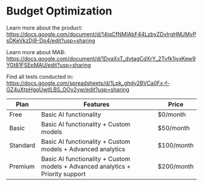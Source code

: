 # Budget Optimization

Learn more about the product:
https://docs.google.com/document/d/14iqCfNMIAbF44LzbyZDvIrgHMJMyPsDKeVkzDj9-Dp4/edit?usp=sharing

Learn more about MAB:
https://docs.google.com/document/d/1DvaXxT_dvtagCdXrY_2Tvfk1iyxKew9YGt81FSEpMAU/edit?usp=sharing

Find all tests conducted in: 
https://docs.google.com/spreadsheets/d/1Lpk_ghdy2BVCa0Fx-f-GZ4uXtpHgqUwtlLBS_OOy2yw/edit?usp=sharing

| Plan | Features | Price |
|------|----------|-------|
| Free | Basic AI functionality | $0/month |
| Basic | Basic AI functionality + Custom models | $50/month |
| Standard | Basic AI functionality + Custom models + Advanced analytics | $100/month |
| Premium | Basic AI functionality + Custom models + Advanced analytics + Priority support | $200/month | 
